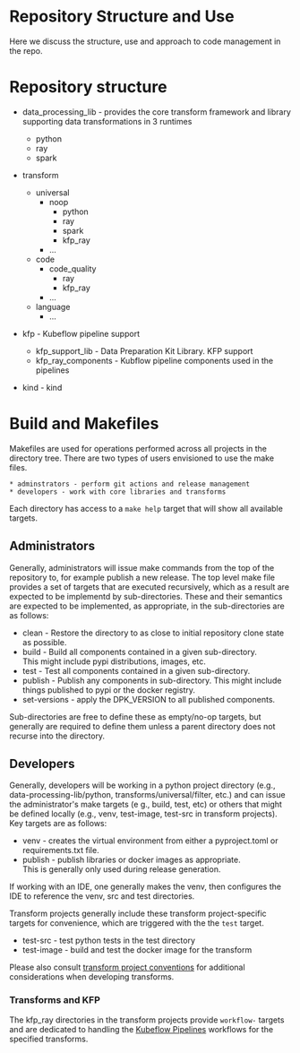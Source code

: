 # Repository Structure and Use 

Here we discuss the structure, use and approach to code management in the repo.

# Repository structure
* data_processing_lib - provides the core transform framework and library 
supporting data transformations in 3 runtimes
    * python 
    * ray
    * spark
 
* transform
    * universal
        * noop 
          * python 
          * ray
          * spark 
          * kfp_ray
        * ...
    * code
        * code_quality
            * ray
            * kfp_ray
        * ...
    * language
        * ...
* kfp - Kubeflow pipeline support
    * kfp_support_lib - Data Preparation Kit Library. KFP support
    * kfp_ray_components - Kubflow pipeline components used in the pipelines
* kind - kind


# Build and Makefiles
Makefiles are used for operations performed across all projects in the directory tree.
There are two types of users envisioned to use the make files.  

    * adminstrators - perform git actions and release management 
    * developers - work with core libraries and transforms

Each directory has access to a `make help` target that will show all available targets.

## Administrators 
Generally, administrators will issue make commands from the top of the repository to, for example
publish a new release.  The top level make file provides a set of targets that 
are executed recursively, which as a result are expected to be implementd by
sub-directories.  These and their semantics are expected to be implemented,
as appropriate, in the sub-directories are as follows:

* clean - Restore the directory to as close to initial repository clone state as possible. 
* build - Build all components contained in a given sub-directory.  
This might include pypi distributions, images, etc.
* test -  Test all components contained in a given sub-directory. 
* publish - Publish any components in sub-directory. 
This might include things published to pypi or the docker registry.
* set-versions - apply the DPK_VERSION to all published components. 

Sub-directories are free to define these as empty/no-op targets, but generally are required
to define them unless a parent directory does not recurse into the directory.

## Developers
Generally, developers will be working in a python project directory
(e.g., data-processing-lib/python, transforms/universal/filter, etc.) 
and can issue the administrator's make targets (e g., build, test, etc)
or others that might be defined locally
(e.g., venv, test-image, test-src in transform projects).
Key targets are as follows:

* venv -  creates the virtual environment from either a pyproject.toml or requirements.txt file.
* publish - publish libraries or docker images as appropriate.  
This is generally only used during release generation.
 
If working with an IDE, one generally makes the venv, then configures the IDE to 
reference the venv, src and test directories.

Transform projects generally include these transform project-specific targets for convenience,
which are triggered with the the `test` target.

* test-src - test python tests in the test directory
* test-image - build and test the docker image for the transform

Please also consult [transform project conventions](../transforms#transform-project-conventions) for 
additional considerations when developing transforms.

### Transforms and KFP 
The kfp_ray directories in the transform projects provide 
`workflow-` targets and are dedicated to handling the 
[Kubeflow Pipelines](https://github.com/kubeflow/pipelines) 
workflows for the specified transforms.

```

